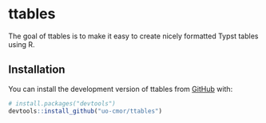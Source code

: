 
<!-- README.md is generated from README.Rmd. Please edit that file -->

# ttables

<!-- badges: start -->
<!-- badges: end -->

The goal of ttables is to make it easy to create nicely formatted Typst
tables using R.

## Installation

You can install the development version of ttables from
[GitHub](https://github.com/) with:

``` r
# install.packages("devtools")
devtools::install_github("uo-cmor/ttables")
```
